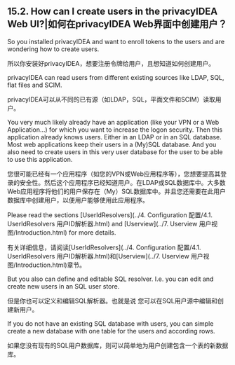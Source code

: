 ## 15.2. How can I create users in the privacyIDEA Web UI?|如何在privacyIDEA Web界面中创建用户？

So you installed privacyIDEA and want to enroll tokens to the users and are wondering how to create users.

所以你安装好privacyIDEA，想要注册令牌给用户，且想知道如何创建用户。

privacyIDEA can read users from different existing sources like LDAP, SQL, flat files and SCIM.

privacyIDEA可以从不同的已有源（如LDAP，SQL，平面文件和SCIM）读取用户。

You very much likely already have an application (like your VPN or a Web Application...) for which you want to increase the logon security. Then this application already knows users. Either in an LDAP or in an SQL database. Most web applications keep their users in a (My)SQL database. And you also need to create users in this very user database for the user to be able to use this application.

您很可能已经有一个应用程序（如您的VPN或Web应用程序等），您想要提高其登录的安全性。然后这个应用程序已经知道用户。在LDAP或SQL数据库中。大多数Web应用程序将他们的用户保存在（My）SQL数据库中。并且您还需要在此用户数据库中创建用户，以便用户能够使用此应用程序。

Please read the sections [UserIdResolvers](../4. Configuration 配置/4.1. UserIdResolvers 用户ID解析器.html) and [Userview](../7. Userview 用户视图/Introduction.html) for more details.

有关详细信息，请阅读[UserIdResolvers](../4. Configuration 配置/4.1. UserIdResolvers 用户ID解析器.html)和[Userview](../7. Userview 用户视图/Introduction.html)章节。

But you also can define and editable SQL resolver. I.e. you can edit and create new users in an SQL user store.

但是你也可以定义和编辑SQL解析器。也就是说 您可以在SQL用户源中编辑和创建新用户。

If you do not have an existing SQL database with users, you can simple create a new database with one table for the users and according rows.

如果您没有现有的SQL用户数据库，则可以简单地为用户创建包含一个表的新数据库。
